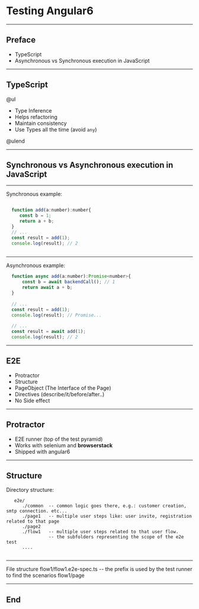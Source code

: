 # Testing Angular6

---


## Preface

- TypeScript
- Asynchronous vs Synchronous execution in JavaScript

---

## TypeScript
 
@ul

  - Type Inference
  - Helps refactoring
  - Maintain consistency
  - Use Types all the time (avoid ```any```)
  
@ulend

---
## Synchronous vs Asynchronous execution in JavaScript

---
Synchronous example:

```JavaScript 

  function add(a:number):number{
     const b = 1;
     return a + b;
  }
  // ... 
  const result = add(1);
  console.log(result); // 2
  
```
---
Asynchronous example:

```JavaScript
  function async add(a:number):Promise<number>{
      const b = await backendCall(); // 1
      return await a + b;
  }
  
  // ... 
  const result = add(1);
  console.log(result); // Promise... 
  
  // ... 
  const result = await add(1);
  console.log(result); // 2
```

---

## E2E

- Protractor
- Structure
- PageObject (The Interface of the Page)
- Directives (describe/it/before/after..)
- No Side effect


---

## Protractor

- E2E runner (top of the test pyramid)
- Works with selenium and **browserstack**
- Shipped with angular6

---

## Structure
Directory structure:
  ```
     e2e/
        ./common  -- common logic goes there, e.g.: customer creation, smtp connection. etc...
        ./page1   -- multiple user steps like: user invite, registration related to that page
        ./page2
        ./flow1   -- multiple user steps related to that user flow.
                  -- the subfolders representing the scope of the e2e test
        ....
       
  ```
  
---  
File structure
   flow1/flow1.e2e-spec.ts  -- the prefix is used by the test runner to find the scenarios
   flow1/page
  
  
---

## End
